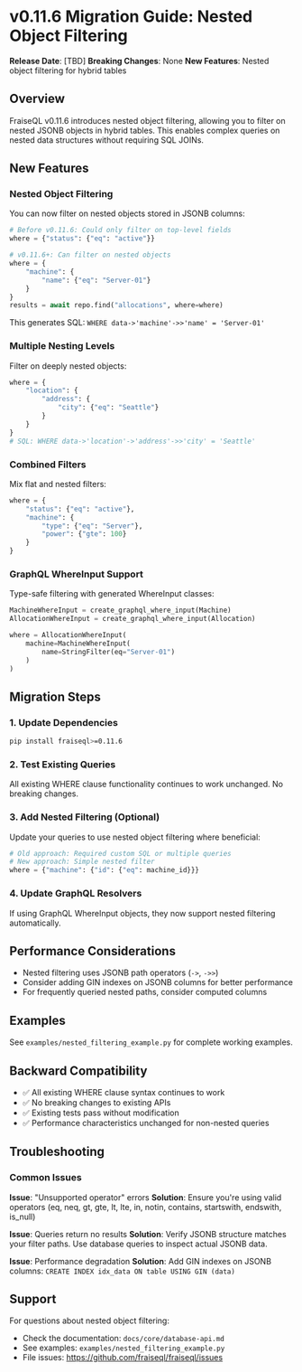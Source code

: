 # v0.11.6 Migration Guide: Nested Object Filtering

**Release Date**: [TBD]
**Breaking Changes**: None
**New Features**: Nested object filtering for hybrid tables

## Overview

FraiseQL v0.11.6 introduces nested object filtering, allowing you to filter on nested JSONB objects in hybrid tables. This enables complex queries on nested data structures without requiring SQL JOINs.

## New Features

### Nested Object Filtering

You can now filter on nested objects stored in JSONB columns:

```python
# Before v0.11.6: Could only filter on top-level fields
where = {"status": {"eq": "active"}}

# v0.11.6+: Can filter on nested objects
where = {
    "machine": {
        "name": {"eq": "Server-01"}
    }
}
results = await repo.find("allocations", where=where)
```

This generates SQL: `WHERE data->'machine'->>'name' = 'Server-01'`

### Multiple Nesting Levels

Filter on deeply nested objects:

```python
where = {
    "location": {
        "address": {
            "city": {"eq": "Seattle"}
        }
    }
}
# SQL: WHERE data->'location'->'address'->>'city' = 'Seattle'
```

### Combined Filters

Mix flat and nested filters:

```python
where = {
    "status": {"eq": "active"},
    "machine": {
        "type": {"eq": "Server"},
        "power": {"gte": 100}
    }
}
```

### GraphQL WhereInput Support

Type-safe filtering with generated WhereInput classes:

```python
MachineWhereInput = create_graphql_where_input(Machine)
AllocationWhereInput = create_graphql_where_input(Allocation)

where = AllocationWhereInput(
    machine=MachineWhereInput(
        name=StringFilter(eq="Server-01")
    )
)
```

## Migration Steps

### 1. Update Dependencies

```bash
pip install fraiseql>=0.11.6
```

### 2. Test Existing Queries

All existing WHERE clause functionality continues to work unchanged. No breaking changes.

### 3. Add Nested Filtering (Optional)

Update your queries to use nested object filtering where beneficial:

```python
# Old approach: Required custom SQL or multiple queries
# New approach: Simple nested filter
where = {"machine": {"id": {"eq": machine_id}}}
```

### 4. Update GraphQL Resolvers

If using GraphQL WhereInput objects, they now support nested filtering automatically.

## Performance Considerations

- Nested filtering uses JSONB path operators (`->`, `->>`)
- Consider adding GIN indexes on JSONB columns for better performance
- For frequently queried nested paths, consider computed columns

## Examples

See `examples/nested_filtering_example.py` for complete working examples.

## Backward Compatibility

- ✅ All existing WHERE clause syntax continues to work
- ✅ No breaking changes to existing APIs
- ✅ Existing tests pass without modification
- ✅ Performance characteristics unchanged for non-nested queries

## Troubleshooting

### Common Issues

**Issue**: "Unsupported operator" errors
**Solution**: Ensure you're using valid operators (eq, neq, gt, gte, lt, lte, in, notin, contains, startswith, endswith, is_null)

**Issue**: Queries return no results
**Solution**: Verify JSONB structure matches your filter paths. Use database queries to inspect actual JSONB data.

**Issue**: Performance degradation
**Solution**: Add GIN indexes on JSONB columns: `CREATE INDEX idx_data ON table USING GIN (data)`

## Support

For questions about nested object filtering:
- Check the documentation: `docs/core/database-api.md`
- See examples: `examples/nested_filtering_example.py`
- File issues: https://github.com/fraiseql/fraiseql/issues
